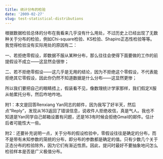 ```yaml
---
title: 统计分布的检验
date: '2009-02-27'
slug: test-statistical-distributions
---
```


根据数据检验总体的分布在我看来几乎没有什么用处，不过历史上已经出现了无数种关于分布的检验，例如Chi-square检验、KS检验、Shapiro正态性检验等等。我觉得检验没有实际用处的原因有二：

一、若拒绝零假设，即数据不服从某种分布，那么往往会使得下面要做的工作的前提假设不成立——这显然会很惨；

二、若不拒绝零假设——这几乎是无用的结论，因为不拒绝这个零假设，不代表能拒绝其它零假设，因此你仍然不知道数据是什么分布——这显然更惨；

所以我们要把自己的眼睛捂上，假装看不见，像数理统计学家那样，我们假定X服从帕累托分布，然后咋地咋地。

附1：本文是回答Renxiang Yan同志的邮件，因为我写了好半天，然后点“Reply”，发现从163返回了错误信息，说收件人拒绝收信，真是气人。我也不知道是Yan同学自己邮箱设置有问题，还是163有时候会拒绝Gmail的邮件。估计后者可能性大一些。

附2：还要补充说明一点，关于分布的假设检验中，零假设往往是确定的分布，而不是带有未知参数的笼统的分布，即分布的参数都是确定的值。只有少数几个关于正态分布的检验除外，因为它们有渐近性质。因此，提问时最好不要抽象地问怎么检验样本是否是广义极值分布。
